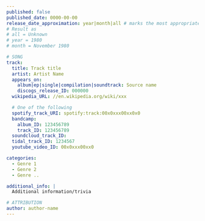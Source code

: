 ```yaml
---
published: false
published_date: 0000-00-00
release_date_approximation: year|month|all # marks the most appropriate value if the release day or month isnt available
# Result as
# all = Unknown
# year = 1980
# month = November 1980

# SONG
track:
  title: Track title
  artist: Artist Name
  appears_on:
    album|ep|single|compilation|soundtrack: Source name
    discogs_release_ID: 000000
  wikipedia_URL: //en.wikipedia.org/wiki/xxx

  # One of the following
  spotify_track_URI: spotify:track:00x0xxx00xx0x0
  bandcamp:
    album_ID: 123456789
    track_ID: 123456789
  soundcloud_track_ID:
  tidal_track_ID: 1234567
  youtube_video_ID: 00x0xxx00xx0

categories:
  - Genre 1
  - Genre 2
  - Genre ..

additional_info: |
  Additional information/trivia

# ATTRIBUTION
author: author-name
---
```

